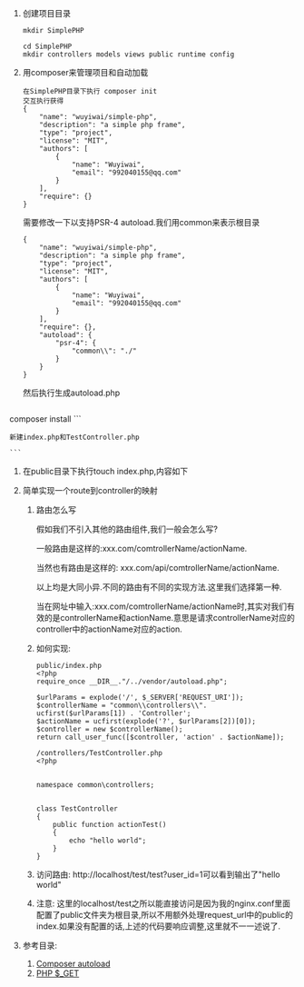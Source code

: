 1.  创建项目目录

    ```
    mkdir SimplePHP
    
    cd SimplePHP
    mkdir controllers models views public runtime config
    ```

2.  用composer来管理项目和自动加载

    ```
    在SimplePHP目录下执行 composer init
    交互执行获得
    {
        "name": "wuyiwai/simple-php",
        "description": "a simple php frame",
        "type": "project",
        "license": "MIT",
        "authors": [
            {
                "name": "Wuyiwai",
                "email": "992040155@qq.com"
            }
        ],
        "require": {}
    }
    ```

    需要修改一下以支持PSR-4 autoload.我们用common来表示根目录
    ```
    {
        "name": "wuyiwai/simple-php",
        "description": "a simple php frame",
        "type": "project",
        "license": "MIT",
        "authors": [
            {
                "name": "Wuyiwai",
                "email": "992040155@qq.com"
            }
        ],
        "require": {},
        "autoload": {
            "psr-4": {
                "common\\": "./"
            }
        }
    }
    ```
    然后执行生成autoload.php

    ```
composer install
    ```
    
    新建index.php和TestController.php

    ```
1. 在public目录下执行touch index.php,内容如下
    <?php
    require_once __DIR__."/../vendor/autoload.php";
    
    2. 在controllers目录下执行touch TestContrller.php内容如下:
    <?php
    
    
    namespace common\controllers;
    
    
    class TestController
    {
    
    }
    ```
    
3.  简单实现一个route到controller的映射

    1.  路由怎么写

        假如我们不引入其他的路由组件,我们一般会怎么写?

        一般路由是这样的:xxx.com/comtrollerName/actionName.
        
        当然也有路由是这样的: xxx.com/api/comtrollerName/actionName.
        
        以上均是大同小异.不同的路由有不同的实现方法.这里我们选择第一种.
        
        当在网址中输入:xxx.com/comtrollerName/actionName时,其实对我们有效的是controllerName和actionName.意思是请求controllerName对应的controller中的actionName对应的action.
    
    2.  如何实现:
    
        ```
        public/index.php
        <?php
        require_once __DIR__."/../vendor/autoload.php";
        
        $urlParams = explode('/', $_SERVER['REQUEST_URI']);
        $controllerName = "common\\controllers\\". ucfirst($urlParams[1]) . 'Controller';
        $actionName = ucfirst(explode('?', $urlParams[2])[0]);
        $controller = new $controllerName();
        return call_user_func([$controller, 'action' . $actionName]);
        ```
    
        ```
        /controllers/TestController.php
        <?php
        
        
        namespace common\controllers;
        
        
        class TestController
        {
            public function actionTest()
            {
                echo "hello world";
            }
        }
        ```
    
    3.  访问路由: http://localhost/test/test?user_id=1可以看到输出了"hello world"
    
    4.  注意: 这里的localhost/test之所以能直接访问是因为我的nginx.conf里面配置了public文件夹为根目录,所以不用额外处理request_url中的public的index.如果没有配置的话,上述的代码要响应调整,这里就不一一述说了.
    
4.  参考目录:

    1.  [Composer autoload](https://docs.phpcomposer.com/04-schema.html#autoload)
    2.  [PHP $_GET](https://www.php.net/manual/zh/reserved.variables.get.php)
